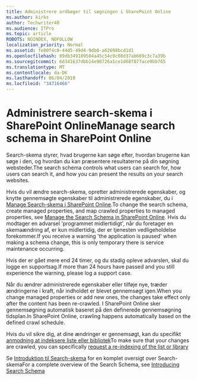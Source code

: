 ```yaml
---
title: Administrere ordbøger til søgningen i SharePoint Online
ms.author: kirks
author: Techwriter40
ms.audience: ITPro
ms.topic: article
ROBOTS: NOINDEX, NOFOLLOW
localization_priority: Normal
ms.assetid: fe00f4c0-44d5-49d4-9db0-a62698bcd1d1
ms.openlocfilehash: 89db349189584a45c54c9c08d37ab669c3c7a39b
ms.sourcegitcommit: 6d341637dbb14e90726a1ce1d68f077ace9bb765
ms.translationtype: MT
ms.contentlocale: da-DK
ms.lasthandoff: 06/04/2019
ms.locfileid: "34716466"
---
```

# <a name="manage-search-schema-in-sharepoint-online"></a><span data-ttu-id="b0f93-102">Administrere search-skema i SharePoint Online</span><span class="sxs-lookup"><span data-stu-id="b0f93-102">Manage search schema in SharePoint Online</span></span>

<span data-ttu-id="b0f93-103">Search-skema styrer, hvad brugerne kan søge efter, hvordan brugerne kan søge i den, og hvordan du kan præsentere resultaterne på din søgning websteder.</span><span class="sxs-lookup"><span data-stu-id="b0f93-103">The search schema controls what users can search for, how users can search it, and how you can present the results on your search websites.</span></span> 

<span data-ttu-id="b0f93-104">Hvis du vil ændre search-skema, opretter administrerede egenskaber, og knytte gennemsøgte egenskaber til administrerede egenskaber, du i [Manage Search-skema i SharePoint Online](https://docs.microsoft.com/en-us/sharepoint/manage-search-schema).</span><span class="sxs-lookup"><span data-stu-id="b0f93-104">To change the search schema, create managed properties, and map crawled properties to managed properties, see [Manage the Search Schema in SharePoint Online](https://docs.microsoft.com/en-us/sharepoint/manage-search-schema).</span></span> <span data-ttu-id="b0f93-105">Hvis du modtager en advarsel 'programmet midlertidigt', når du foretager en skemaændring af, er kun midlertidig, der er tjenesten vedligeholdelse forekommer.</span><span class="sxs-lookup"><span data-stu-id="b0f93-105">If you receive a warning 'the application is paused' when making a schema change, this is only temporary there is service maintenance occurring.</span></span> 

<span data-ttu-id="b0f93-106">Hvis der er gået mere end 24 timer, og du stadig opleve advarslen, skal du logge en supportsag.</span><span class="sxs-lookup"><span data-stu-id="b0f93-106">If more than 24 hours have passed and you still experience the warning, please log a support case.</span></span>

<span data-ttu-id="b0f93-107">Når du ændrer administrerede egenskaber eller tilføje nye, træder ændringerne i kraft, når indholdet er blevet gennemsøgt igen.</span><span class="sxs-lookup"><span data-stu-id="b0f93-107">When you change managed properties or add new ones, the changes take effect only after the content has been re-crawled.</span></span> <span data-ttu-id="b0f93-108">I SharePoint Online sker gennemsøgning automatisk baseret på den definerede gennemsøgning tidsplan.</span><span class="sxs-lookup"><span data-stu-id="b0f93-108">In SharePoint Online, crawling happens automatically based on the defined crawl schedule.</span></span>

<span data-ttu-id="b0f93-109">Hvis du vil sikre dig, at dine ændringer er gennemsøgt, kan du specifikt [anmodning at indeksere liste eller bibliotek](https://docs.microsoft.com/en-us/sharepoint/manage-search-schema#request-re-indexing-of-a-document-library-or-list)</span><span class="sxs-lookup"><span data-stu-id="b0f93-109">To make sure that your changes are crawled, you can specifically [request a re-indexing of the list or library](https://docs.microsoft.com/en-us/sharepoint/manage-search-schema#request-re-indexing-of-a-document-library-or-list)</span></span> 

<span data-ttu-id="b0f93-110">Se [Introduktion til Search-skema](https://blogs.technet.microsoft.com/tothesharepoint/2012/11/25/introducing-search-schema-for-sharepoint-2013/) for en komplet oversigt over Search-skema</span><span class="sxs-lookup"><span data-stu-id="b0f93-110">For a complete overview of the Search Schema, see [Introducing Search Schema](https://blogs.technet.microsoft.com/tothesharepoint/2012/11/25/introducing-search-schema-for-sharepoint-2013/)</span></span> 

